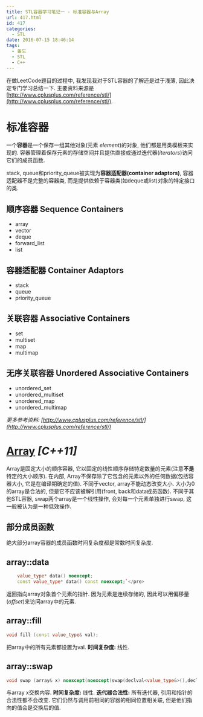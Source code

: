 ```yaml
---
title: STL容器学习笔记一 - 标准容器与Array
url: 417.html
id: 417
categories:
  - STL
date: 2016-07-15 18:46:14
tags:
  - 备忘
  - STL
  - C++
---
```


在做LeetCode题目的过程中, 我发现我对于STL容器的了解还是过于浅薄, 因此决定专门学习总结一下. 主要资料来源是[http://www.cplusplus.com/reference/stl/](http://www.cplusplus.com/reference/stl/).

# 标准容器

一个**容器**是一个保存一组其他对象(元素 _element_)的对象, 他们都是用类模板来实现的. 容器管理着保存元素的存储空间并且提供直接或通过迭代器(_iterators_)访问它们的成员函数.

stack, queue和priority_queue被实现为**容器适配器(container adaptors)**, 容器适配器不是完整的容器类, 而是提供依赖于容器类(如deque或list)对象的特定接口的类.

## 顺序容器 Sequence Containers

*   array
*   vector
*   deque
*   forward_list
*   list

## 容器适配器 Container Adaptors

*   stack
*   queue
*   priority_queue

## 关联容器 Associative Containers

*   set
*   multiset
*   map
*   multimap

## 无序关联容器 Unordered Associative Containers

*   unordered_set
*   unordered_multiset
*   unordered_map
*   unordered_multimap

_更多参考资料: [http://www.cplusplus.com/reference/stl/](http://www.cplusplus.com/reference/stl/)_

# [Array](http://www.cplusplus.com/reference/array/array/) _[C++11]_

Array是固定大小的顺序容器, 它以固定的线性顺序存储特定数量的元素(注意**不是**特定的大小顺序). 在内部, Array不保存除了它包含的元素以外的任何数据(包括容器大小, 它是在编译期确定的值). 不同于vector, array不能动态改变大小. 大小为0的array是合法的, 但是它不应该被解引用(front, back和data成员函数). 不同于其他STL容器, swap两个array是一个线性操作, 会对每一个元素单独进行swap, 这一般被认为是一种低效操作.

## 部分成员函数

绝大部分array容器的成员函数时间复杂度都是常数时间复杂度.

## array::data
```c++
    value_type* data() noexcept;
    const value_type* data() const noexcept;`</pre>
```
返回指向array对象首个元素的指针. 因为元素是连续存储的, 因此可以用偏移量(_offset_)来访问array中的元素.
​    
## array::fill

```c++
void fill (const value_type& val);
```

把array中的所有元素都设置为val.
**时间复杂度:** 线性.
## array::swap
```c++
void swap (array& x) noexcept(noexcept(swap(declval<value_type&>(),declval<value_type&>())));
```
与array x交换内容.
**时间复杂度:** 线性.
**迭代器合法性:** 所有迭代器, 引用和指针的合法性都不会改变. 它们仍然与调用前相同的容器的相同位置相关联, 但是他们指向的值会是交换后的值.